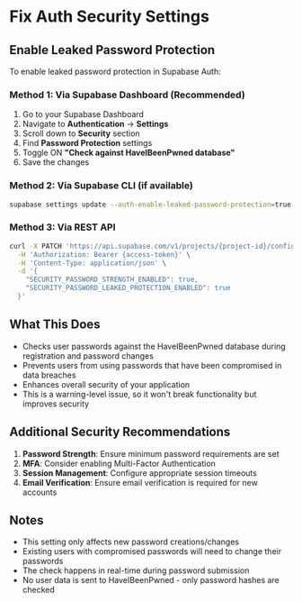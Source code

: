 # Fix Auth Security Settings

## Enable Leaked Password Protection

To enable leaked password protection in Supabase Auth:

### Method 1: Via Supabase Dashboard (Recommended)

1. Go to your Supabase Dashboard
2. Navigate to **Authentication** → **Settings**
3. Scroll down to **Security** section
4. Find **Password Protection** settings
5. Toggle ON **"Check against HaveIBeenPwned database"**
6. Save the changes

### Method 2: Via Supabase CLI (if available)

```bash
supabase settings update --auth-enable-leaked-password-protection=true
```

### Method 3: Via REST API

```bash
curl -X PATCH 'https://api.supabase.com/v1/projects/{project-id}/config/auth' \
  -H 'Authorization: Bearer {access-token}' \
  -H 'Content-Type: application/json' \
  -d '{
    "SECURITY_PASSWORD_STRENGTH_ENABLED": true,
    "SECURITY_PASSWORD_LEAKED_PROTECTION_ENABLED": true
  }'
```

## What This Does

- Checks user passwords against the HaveIBeenPwned database during registration and password changes
- Prevents users from using passwords that have been compromised in data breaches
- Enhances overall security of your application
- This is a warning-level issue, so it won't break functionality but improves security

## Additional Security Recommendations

1. **Password Strength**: Ensure minimum password requirements are set
2. **MFA**: Consider enabling Multi-Factor Authentication
3. **Session Management**: Configure appropriate session timeouts
4. **Email Verification**: Ensure email verification is required for new accounts

## Notes

- This setting only affects new password creations/changes
- Existing users with compromised passwords will need to change their passwords
- The check happens in real-time during password submission
- No user data is sent to HaveIBeenPwned - only password hashes are checked

